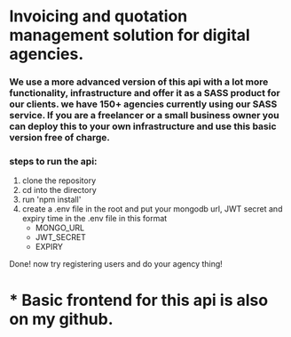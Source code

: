 # Invoicing and quotation management solution for digital agencies.

### We use a more advanced version of this api with a lot more functionality, infrastructure and offer it as a SASS product for our clients. we have 150+ agencies currently using our SASS service. If you are a freelancer or a small business owner you can deploy this to your own infrastructure and use this basic version free of charge. 

### steps to run the api:

1. clone the repository
2. cd into the directory
3. run 'npm install'
4. create a .env file in the root and put your mongodb url, JWT secret and expiry time in the .env file in this format
   - MONGO_URL
   - JWT_SECRET
   - EXPIRY

Done! now try registering users and do your agency thing!


# * Basic frontend for this api is also on my github.
